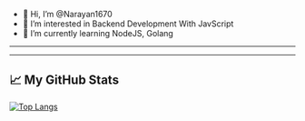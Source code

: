 - 👋 Hi, I’m @Narayan1670
- 👀 I’m interested in Backend Development With JavScript
- 🌱 I’m currently learning NodeJS, Golang

---
<!-- 
🧰 Tech Stack: 

<img src="https://cdn.worldvectorlogo.com/logos/javascript.svg" alt="JavaScript Logo" width="50" height="50"/> <img src="https://worldvectorlogo.com/logo/java-4" alt="JAVA Logo" width="50" height="50"/><img src="https://worldvectorlogo.com/logo/html-1" alt="HTML Logo" width="50" height="50"/> <img src="https://cdn.worldvectorlogo.com/logos/css3.svg" alt="CSS Logo" width="50" height="50"/> <img src="https://worldvectorlogo.com/logo/react-2" alt="REACT Logo" width="50" height="50"/><img src="https://worldvectorlogo.com/logo/nodejs-icon" alt="NodeJS Logo" width="50" height="50"/> <img src="https://worldvectorlogo.com/logo/mongodb-icon-1" alt="MongoDb Logo" width="50" height="50"/> <img src="https://worldvectorlogo.com/logo/typescript" alt="TYPESCRIPT Logo" width="50" height="50"/> <img src="https://worldvectorlogo.com/logo/mysql-6" alt="MySQL Logo" width="50" height="50"/> <img src="https://worldvectorlogo.com/logo/docker-3" alt="DOCKER Logo" width="50" height="50"/> <img src="https://worldvectorlogo.com/logo/git-icon" alt="GIT Logo" width="50" height="50"/>
 -->


---

## &#x1f4c8; My GitHub Stats

[![Top Langs](https://github-readme-stats.vercel.app/api/top-langs/?username=Narayan1670&hide=java,html,css&theme=radical)](https://github.com/anuraghazra/github-readme-stats)





<!---
Narayan1670/Narayan1670 is a ✨ special ✨ repository because its `README.md` (this file) appears on your GitHub profile.
You can click the Preview link to take a look at your changes.
--->
